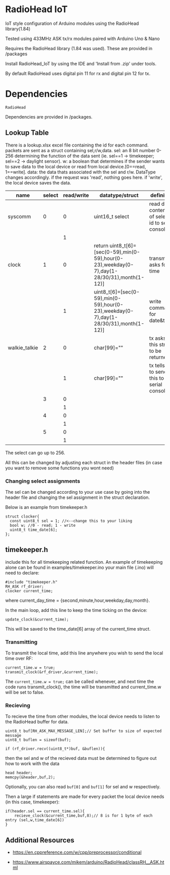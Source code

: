 # RadioHead IoT

IoT style configuration of Arduino modules using the RadioHead library(1.84)

Tested using 433MHz ASK tx/rx modules paired with Arduino Uno & Nano

Requires the RadioHead library (1.84 was used). These are provided in /packages

Install RadioHead_IoT by using the IDE and 'Install from .zip' under tools.

By default RadioHead uses digital pin 11 for rx and digital pin 12 for tx.

# Dependencies

```
RadioHead
```

Dependencies are provided in /packages.

## Lookup Table

There is a lookup.xlsx excel file containing the id for each command. packets are sent as a struct containing sel,r/w,data.
sel: an 8 bit number 0-256 determining the function of the data sent (ie. sel==1 -> timekeeper; sel==2 -> daylight sensor).
w: a boolean that determines if the sender wants to save data to the local device or read from local device.[0==read, 1==write].
data: the data thats associated with the sel and r/w. DataType changes accordingly. if the request was 'read', nothing goes here. if 'write', the local device saves the data.

| name          | select | read/write | datatype/struct                                                                             | definition                                        | example |
|---------------|--------|------------|---------------------------------------------------------------------------------------------|---------------------------------------------------|---------|
| syscomm       | 0      | 0          | uint16_t select                                                                             | read data contents of select id to serial console |         |
|               |        | 1          |                                                                                             |                                                   |         |
| clock         | 1      | 0          | return uint8_t[6]=[sec(0-59),min(0-59),hour(0-23),weekday(0-7),day(1-28/30/31),month(1-12)] | transmitter asks for time                         |         |
|               |        | 1          | uint8_t[6]=[sec(0-59),min(0-59),hour(0-23),weekday(0-7),day(1-28/30/31),month(1-12)]        | write command for date&time                       |         |
| walkie_talkie | 2      | 0          | char[99]=""                                                                                 | tx asks for this string to be returned            |         |
|               |        | 1          | char[99]=""                                                                                 | tx tells rx to send this to serial console        |         |
|               | 3      | 0          |                                                                                             |                                                   |         |
|               |        | 1          |                                                                                             |                                                   |         |
|               | 4      | 0          |                                                                                             |                                                   |         |
|               |        | 1          |                                                                                             |                                                   |         |
|               | 5      | 0          |                                                                                             |                                                   |         |
|               |        | 1          |                                                                                             |                                                   |         |

The select can go up to 256. 

All this can be changed by adjusting each struct in the header files (in case you want to remove some functions you wont need)

### Changing select assignments

The sel can be changed according to your use case by going into the header file and changing the sel assignment in the struct declaration. 

Below is an example from timekeeper.h

```
struct clocker{
  const uint8_t sel = 1; //<--change this to your liking
  bool w; //0 - read; 1 - write 
  uint8_t time_date[6];
};
```

## timekeeper.h

include this for all timekeeping related function. An example of timekeeping alone can be found in examples/timekeeper.ino
your main file (.ino) will need to declare:

```
#include "timekeeper.h"
RH_ASK rf_driver;
clocker current_time;
```

where current_day_time = {second,minute,hour,weekday,day,month}.

In the main loop, add this line to keep the time ticking on the device:

```update_clock(&current_time);```

This will be saved to the time_date[6] array of the current_time struct.

### Transmitting

To transmit the local time, add this line anywhere you wish to send the local time over RF:

```
current_time.w = true;
transmit_clock(&rf_driver,&current_time);
```
The ```current_time.w = true;``` can be called whenever, and next time the code runs transmit_clock(), the time will be transmitted and current_time.w will be set to false.

### Recieving

To recieve the time from other modules, the local device needs to listen to the RadioHead buffer for data.

```
uint8_t buf[RH_ASK_MAX_MESSAGE_LEN];// Set buffer to size of expected message
uint8_t buflen = sizeof(buf);

if (rf_driver.recv((uint8_t*)buf, &buflen)){
```

then the sel and w of the recieved data must be determined to figure out how to work with the data

```
head header;
memcpy(&header,buf,2);
```

Optionally, you can also read ```buf[0]``` and ```buf[1]``` for sel and w respectively.

Then a large if statements are made for every packet the local device needs (in this case, timekeeper):

```
if(header.sel == current_time.sel){
	recieve_clock(&current_time,buf,8);// 8 is for 1 byte of each entry (sel,w,time_date[6])
}
```

## Additional Resources
- https://en.cppreference.com/w/cpp/preprocessor/conditional

- https://www.airspayce.com/mikem/arduino/RadioHead/classRH__ASK.html